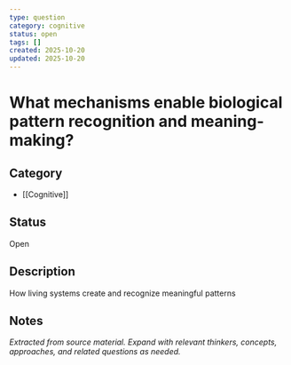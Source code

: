 ```yaml
---
type: question
category: cognitive
status: open
tags: []
created: 2025-10-20
updated: 2025-10-20
---
```


# What mechanisms enable biological pattern recognition and meaning-making?

## Category

- [[Cognitive]]

## Status

Open

## Description

How living systems create and recognize meaningful patterns

## Notes

*Extracted from source material. Expand with relevant thinkers, concepts, approaches, and related questions as needed.*
